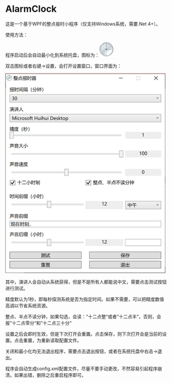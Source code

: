 # AlarmClock

这是一个基于WPF的整点报时小程序（仅支持Windows系统，需要.Net 4+）。

使用方法：

程序启动后会自动最小化到系统托盘，图标为：<img src="Images/clock.png" width="45">

双击图标或者右键->设置，会打开设置窗口，窗口界面为：

<img src="Images/interface.png" width="500">

其中，演讲人会自动从系统获得，但是不是所有人都能说中文，需要点击测试按钮进行测试。

精度默认为1秒，即每秒探测系统是否为指定时间。如果不需要，可以把精度数值高调以节省系统资源。

整点、半点不读分钟，如果勾选，会读：“十二点整“或者”十二点半“，否则，会报”十二点零分“和”十二点三十分“

设置之后会即时生效，但是下次打开会重置。点击保存，则下次打开会是当前的设置。点击重置，为重新读取配置文件。

关闭和最小化均无法退出程序，需要点击退出按钮，或者在系统托盘中右击->退出。

程序会自动生成config.xml配置文件，尽量不要手动更改，不然容易引起程序崩溃。如果出错，删除之后重启程序即可。
